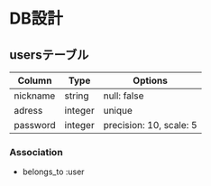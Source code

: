 # DB設計

## usersテーブル
|Column|Type|Options|
|------|----|-------|
|nickname|string|null: false|
|adress|integer|unique|
|password|integer|precision: 10, scale: 5|

### Association
- belongs_to :user